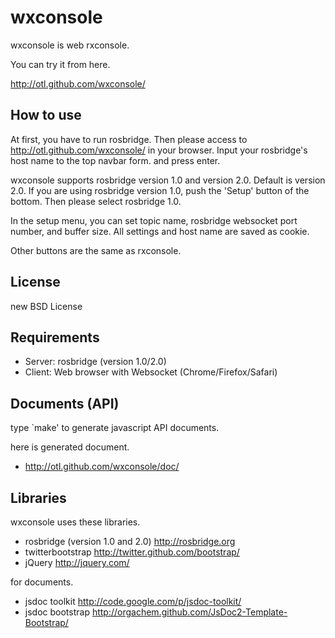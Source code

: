 wxconsole
========================

wxconsole is web rxconsole.

You can try it from here.

http://otl.github.com/wxconsole/


How to use
------------------------
At first, you have to run rosbridge.
Then please access to http://otl.github.com/wxconsole/ in your browser.
Input your rosbridge's host name to the top navbar form.
and press enter.

wxconsole supports rosbridge version 1.0
and version 2.0. Default is version 2.0.
If you are using rosbridge version 1.0, push the 'Setup' button
of the bottom. Then please select rosbridge 1.0.

In the setup menu, you can set topic name, rosbridge websocket port number,
and buffer size. All settings and host name are saved as cookie.

Other buttons are the same as rxconsole.

License
---------------------
new BSD License

Requirements
----------------
* Server: rosbridge (version 1.0/2.0)
* Client: Web browser with Websocket (Chrome/Firefox/Safari)

Documents (API)
----------------------
type `make' to generate javascript API documents.

here is generated document.

* http://otl.github.com/wxconsole/doc/

Libraries
---------------------
wxconsole uses these libraries.

* rosbridge (version 1.0 and 2.0) http://rosbridge.org
* twitterbootstrap http://twitter.github.com/bootstrap/
* jQuery http://jquery.com/

for documents.

* jsdoc toolkit http://code.google.com/p/jsdoc-toolkit/
* jsdoc bootstrap http://orgachem.github.com/JsDoc2-Template-Bootstrap/
